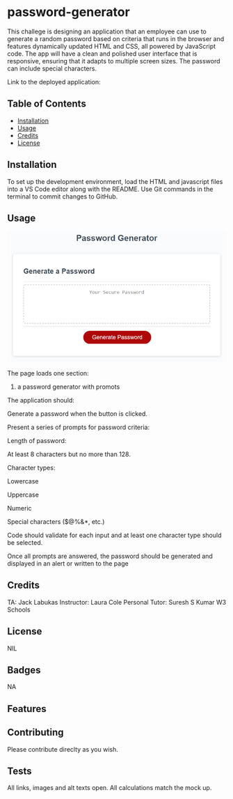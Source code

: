 # password-generator

This challege is designing an application that an employee can use to generate a random password based on criteria that runs in the browser and features dynamically updated HTML and CSS, all powered by JavaScript code. The app will have a clean and polished user interface that is responsive, ensuring that it adapts to multiple screen sizes. The password can include special characters. 

Link to the deployed application: 

## Table of Contents

* [Installation](#installation)
* [Usage](#usage)
* [Credits](#credits)
* [License](#license)

## Installation

To set up the development environment, load the HTML and javascript files into a VS Code editor along with the README. Use Git commands in the terminal to commit changes to GitHub.

## Usage 

![Alt text](<assets/05-javascript-challenge-demo.png>)

The page loads one section: 
1) a password generator with promots

The application should:

Generate a password when the button is clicked.

Present a series of prompts for password criteria:

Length of password:

At least 8 characters but no more than 128.

Character types:

Lowercase

Uppercase

Numeric

Special characters ($@%&*, etc.)

Code should validate for each input and at least one character type should be selected.

Once all prompts are answered, the password should be generated and displayed in an alert or written to the page

## Credits

TA: Jack Labukas
Instructor: Laura Cole
Personal Tutor: Suresh S Kumar 
W3 Schools

## License

NIL 

## Badges

NA 

## Features

## Contributing

Please contribute direclty as you wish. 

## Tests

All links, images and alt texts open. All calculations match the mock up.

